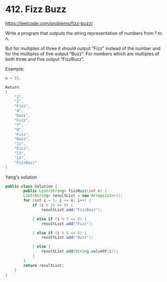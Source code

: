 # 412. Fizz Buzz

https://leetcode.com/problems/fizz-buzz/

Write a program that outputs the string representation of numbers from 1 to n.

But for multiples of three it should output “Fizz” instead of the number and for the multiples of five output “Buzz”. For numbers which are multiples of both three and five output “FizzBuzz”.

Example:
```java
n = 15,

Return:
[
    "1",
    "2",
    "Fizz",
    "4",
    "Buzz",
    "Fizz",
    "7",
    "8",
    "Fizz",
    "Buzz",
    "11",
    "Fizz",
    "13",
    "14",
    "FizzBuzz"
]
```

Yang's solution
```java
public class Solution {
        public List<String> fizzBuzz(int n) {
        List<String> resultList = new ArrayList<>();
        for (int i = 1; i <= n; i++) {
            if (i % 15 == 0) {
                resultList.add("FizzBuzz");

            } else if (i % 3 == 0) {
                resultList.add("Fizz");

            } else if (i % 5 == 0) {
                resultList.add("Buzz");

            } else {
                resultList.add(String.valueOf(i));
            }
        }
        return resultList;
    }
}
```
